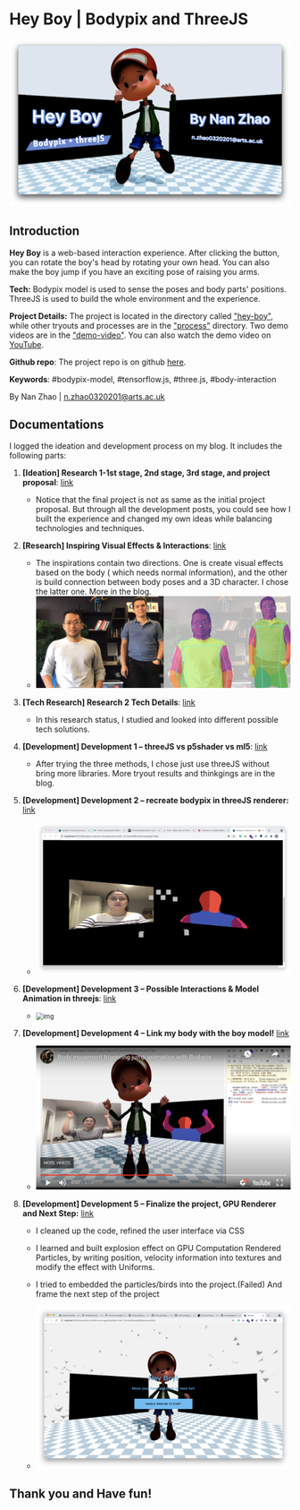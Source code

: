 # Hey Boy | Bodypix and ThreeJS

![hey-boy-title](./README.assets/hey-boy-title.png)

## Introduction

**Hey Boy** is a web-based interaction experience. After clicking the button, you can rotate the boy's head by rotating your own head. You can also make the boy jump if you have an exciting pose of raising you arms. 

**Tech:** Bodypix model is used to sense the poses and body parts' positions. ThreeJS is used to build the whole environment and the experience.

**Project Details:** The project is located in the directory called ["hey-boy"](./hey-boy/), while other tryouts and processes are in the ["process"](./process/) directory. Two demo videos are in the ["demo-video"](./demo-video/). You can also watch the demo video on [YouTube](https://youtu.be/9jDNxHdfbvQ).

**Github repo**: The project repo is on github [here](https://github.com/nannz/CCI-Coding2-FinalProject-HeyBoy).

**Keywords**: #bodypix-model, #tensorflow.js, #three.js, #body-interaction

By Nan Zhao | n.zhao0320201@arts.ac.uk

## Documentations

I logged the ideation and development process on my blog. It includes the following parts:

1. **[Ideation] Research 1-1st stage, 2nd stage, 3rd stage, and project proposal**: [link](https://nanzhaodocumentations.wordpress.com/2021/03/27/coding2-final-progress-research-1/)

   - Notice that the final project is not as same as the initial project proposal. But through all the development posts, you could see how I built the experience and changed my own ideas while balancing technologies and techniques.

2. **[Research] Inspiring Visual Effects & Interactions**: [link](https://nanzhaodocumentations.wordpress.com/2021/03/30/coding2-final-progress-inspiring-visual-effects-interactions/)

   - The inspirations contain two directions. One is create visual effects based on the body ( which needs normal information), and the other is build connection between body poses and a 3D character. I chose the latter one. More in the blog.
   - <img src="./README.assets/two_people_parts-20210416150336411.jpg" alt="Multi-person Segmentation" style="zoom:50%;" />

3. **[Tech Research] Research 2 Tech Details**: [link](https://nanzhaodocumentations.wordpress.com/2021/03/31/coding2-final-progress-research-2-tech-details/)

   - In this research status, I studied and looked into different possible tech solutions.

4. **[Development] Development 1 – threeJS vs p5shader vs ml5**: [link](https://nanzhaodocumentations.wordpress.com/2021/04/02/coding2-final-progress-development-1-threejs-vs-p5shader-vs-ml5/)

   - After trying the three methods, I chose just use threeJS without bring more libraries. More tryout results and thinkgings are in the blog.

5. **[Development] Development 2 – recreate bodypix in threeJS renderer:** [link](https://nanzhaodocumentations.wordpress.com/2021/04/04/coding2-final-progress-development-2-recreate-bodypix-in-threejs-renderer/)

   - <img src="./README.assets/threejs-bodypix-and-meshes.png" alt="img" style="zoom:50%;" />

6. **[Development] Development 3 – Possible Interactions & Model Animation in threejs**: [link](https://nanzhaodocumentations.wordpress.com/2021/04/06/coding2-final-progress-development-3-possible-interactions-model-animation-in-threejs/)

   - <img src="./README.assets/model-interaction.gif" alt="img" style="zoom:80%;" />

7. **[Development] Development 4 – Link my body with the boy model!** [link](https://nanzhaodocumentations.wordpress.com/2021/04/08/coding2-final-progress-development-4-link-my-body-with-the-boy-model/)

   - <img src="./README.assets/dev-4-link-body.png" alt="dev-4-link-body" style="zoom:50%;" />

8. **[Development] Development 5 – Finalize the project, GPU Renderer and Next Step:** [link](https://nanzhaodocumentations.wordpress.com/2021/04/13/coding2-final-progress-development-5-finalize-the-project-gpu-renderer-and-next-step/)

   - I cleaned up the code, refined the user interface via CSS

   - I learned and built explosion effect on GPU Computation Rendered Particles, by writing position, velocity information into textures and modify the effect with Uniforms.

   - I tried to embedded the particles/birds into the project.(Failed) And frame the next step of the project

   - <img src="./README.assets/hey-boy-1.png" alt="img" style="zoom:50%;" />

     

## Thank you and Have fun!

